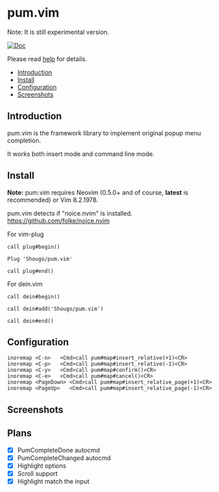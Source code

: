 # pum.vim

Note: It is still experimental version.

[![Doc](https://img.shields.io/badge/doc-%3Ah%20pum-orange.svg)](doc/pum.txt)

Please read [help](doc/pum.txt) for details.

<!-- vim-markdown-toc GFM -->

- [Introduction](#introduction)
- [Install](#install)
- [Configuration](#configuration)
- [Screenshots](#screenshots)

<!-- vim-markdown-toc -->

## Introduction

pum.vim is the framework library to implement original popup menu completion.

It works both insert mode and command line mode.

## Install

**Note:** pum.vim requires Neovim (0.5.0+ and of course, **latest** is
recommended) or Vim 8.2.1978.

pum.vim detects if "noice.nvim" is installed.
https://github.com/folke/noice.nvim

For vim-plug

```vim
call plug#begin()

Plug 'Shougo/pum.vim'

call plug#end()
```

For dein.vim

```vim
call dein#begin()

call dein#add('Shougo/pum.vim')

call dein#end()
```

## Configuration

```vim
inoremap <C-n>   <Cmd>call pum#map#insert_relative(+1)<CR>
inoremap <C-p>   <Cmd>call pum#map#insert_relative(-1)<CR>
inoremap <C-y>   <Cmd>call pum#map#confirm()<CR>
inoremap <C-e>   <Cmd>call pum#map#cancel()<CR>
inoremap <PageDown> <Cmd>call pum#map#insert_relative_page(+1)<CR>
inoremap <PageUp>   <Cmd>call pum#map#insert_relative_page(-1)<CR>
```

## Screenshots

## Plans

- [x] PumCompleteDone autocmd
- [x] PumCompleteChanged autocmd
- [x] Highlight options
- [x] Scroll support
- [x] Highlight match the input
